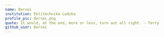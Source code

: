 ```yaml
---
name: Dersei
institution: Politechnika Lodzka
profile_pic: dersei.png
quote: It would, at the end, more or less, turn out all right. - Terry Pratchett
github_user: Dersei
---
```

